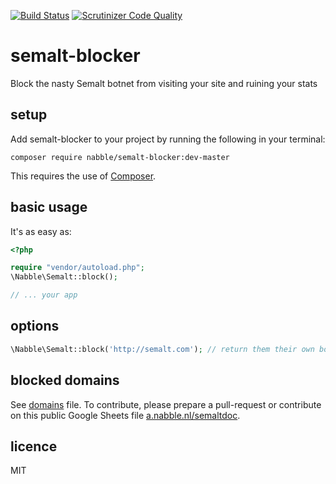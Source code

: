 [![Build Status](https://travis-ci.org/nabble/semalt-blocker.svg?branch=master)](https://travis-ci.org/nabble/semalt-blocker)
[![Scrutinizer Code Quality](https://scrutinizer-ci.com/g/nabble/semalt-blocker/badges/quality-score.png?b=master)](https://scrutinizer-ci.com/g/nabble/semalt-blocker/?branch=master)

semalt-blocker
==============

Block the nasty Semalt botnet from visiting your site and ruining your stats


## setup

Add semalt-blocker to your project by running the following in your terminal:

```shell
composer require nabble/semalt-blocker:dev-master
```

This requires the use of [Composer](http://getcomposer.org).

## basic usage

It's as easy as:

```php
<?php

require "vendor/autoload.php";
\Nabble\Semalt::block();

// ... your app

```

## options

```php
\Nabble\Semalt::block('http://semalt.com'); // return them their own botnet traffic 
```

## blocked domains

See [domains](https://github.com/nabble/semalt-blocker/blob/master/domains) file. To contribute, please prepare a pull-request or contribute on this public Google Sheets file [a.nabble.nl/semaltdoc](http://a.nabble.nl/semaltdoc).

## licence

MIT